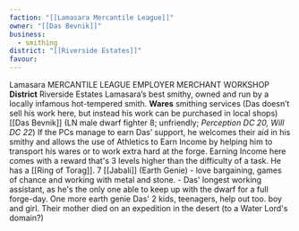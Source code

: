 ```yaml
---
faction: "[[Lamasara Mercantile League]]"
owner: "[[Das Bevnik]]"
business:
  - smithing
district: "[[Riverside Estates]]"
favour:
---
```

Lamasara MERCANTILE LEAGUE EMPLOYER MERCHANT WORKSHOP 
**District** Riverside Estates 
Lamasara’s best smithy, owned and run by a locally infamous hot-tempered smith. 
**Wares** smithing services (Das doesn’t sell his work here, but instead his work can be purchased in local shops)
[[Das Bevnik]] (LN male dwarf fighter 8; unfriendly; *Perception DC 20, Will DC 22*) If the PCs manage to earn Das’ support, he welcomes their aid in his smithy and allows the use of Athletics to Earn Income by helping him to transport his wares or to work extra hard at the forge. Earning Income here comes with a reward that's 3 levels higher than the difficulty of a task. He has a [[Ring of Torag]].
7 [[Jabali]] (Earth Genie) - love bargaining, games of chance and working with metal and stone. - Das' longest working assistant, as he's the only one able to keep up with the dwarf for a full forge-day.
One more earth genie 
Das' 2 kids, teenagers, help out too. boy and girl. Their mother died on an expedition in the desert (to a Water Lord's domain?)

